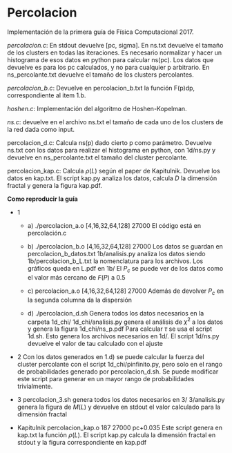 # Percolacion

Implementación de la primera guía de Física Computacional 2017.

*percolacion.c*: En stdout devuelve [pc, sigma]. En ns.txt devuelve el tamaño de los clusters en todas las iteraciones. Es necesario normalizar y hacer un histograma de esos datos en python para calcular ns(pc). Los datos que devuelve es para los pc calculados, y no para cualquier p arbitrario. En ns_percolante.txt devuelve el tamaño de los clusters percolantes.

*percolacion_b.c*: Devuelve en percolacion_b.txt la función F(p)dp, correspondiente al item 1.b.

*hoshen.c*: Implementación del algoritmo de Hoshen-Kopelman.

*ns.c*: devuelve en el archivo ns.txt el tamaño de cada uno de los clusters de la red dada como input.

percolacion_d.c: Calcula ns(p) dado cierto p como parámetro. Devuelve ns.txt con los datos para realizar el histograma en python, con 1d/ns.py y devuelve en ns_percolante.txt el tamaño del cluster percolante.

percolacion_kap.c: Calcula $\rho(L)$ según el paper de Kapitulnik. Devuelve los datos en kap.txt. El script kap.py analiza los datos, calcula $D$ la dimensión fractal y genera la figura kap.pdf.

**Como reproducir la guía**

* 1
    * a) ./percolacion_a.o [4,16,32,64,128] 27000
    El código está en percolación.c

    * b) ./percolacion_b.o [4,16,32,64,128] 27000
    Los datos se guardan en percolacion_b_datos.txt
    1b/analisis.py analiza los datos siendo 1b/percolacion_b_L.txt la nomenclatura para los archivos.
    Los gráficos queda en L.pdf en 1b/
    El $P_c$ se puede ver de los datos como el valor más cercano de $F(P)$ a $0.5$

    * c) percolacion_a.o [4,16,32,64,128] 27000
    Además de devolver $P_c$ en la segunda columna da la dispersión

    * d) ./percolacion_d.sh 
    Genera todos los datos necesarios en la carpeta 1d_chi/
    1d_chi/analisis.py genera el análisis de $\chi^2$ a los datos y genera la figura 1d_chi/ns_p.pdf
    Para calcular $\tau$ se usa el script 1d.sh. Esto genera los archivos necesarios en 1d/. El script 1d/ns.py devuelve el valor de tau calculado con el ajuste

* 2
    Con los datos generados en 1.d) se puede calcular la fuerza del cluster percolante con el script 1d_chi/pinfinito.py, pero solo en el rango de probabilidades generado por percolacion_d.sh. Se puede modificar este script para generar en un mayor rango de probabilidades trivialmente.
    
* 3
    percolacion_3.sh genera todos los datos necesarios en 3/
    3/analisis.py genera la figura de $M(L)$ y devuelve en stdout el valor calculado para la dimensión fractal

* Kapitulnik
    percolacion_kap.o 187 27000 pc+0.035
    Este script genera en kap.txt la función $\rho(L)$. El script kap.py calcula la dimensión fractal en stdout y la figura correspondiente en kap.pdf

